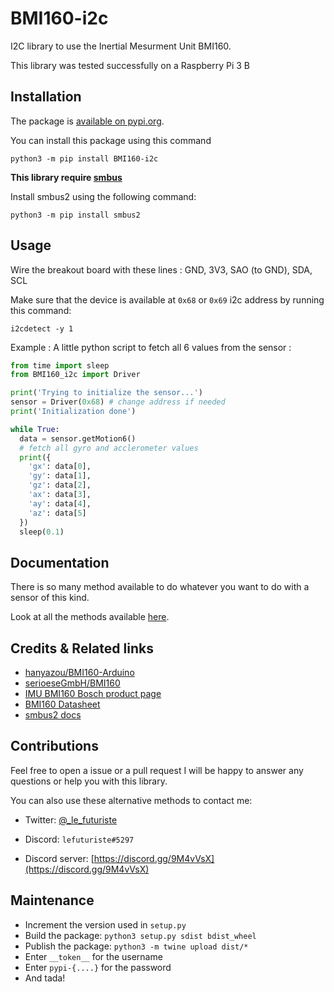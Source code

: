 # BMI160-i2c

I2C library to use the Inertial Mesurment Unit BMI160.

This library was tested successfully on a Raspberry Pi 3 B

## Installation

The package is [available on pypi.org](https://pypi.org/project/BMI160-i2c/0.1/).

You can install this package using this command

`python3 -m pip install BMI160-i2c`

**This library require [smbus](https://github.com/kplindegaard/smbus2)**

Install smbus2 using the following command:

`python3 -m pip install smbus2`

## Usage

Wire the breakout board with these lines : GND, 3V3, SAO (to GND), SDA, SCL

Make sure that the device is available at `0x68` or `0x69` i2c address by running this command:

`i2cdetect -y 1`

Example : A little python script to fetch all 6 values from the sensor :

```python
from time import sleep
from BMI160_i2c import Driver

print('Trying to initialize the sensor...')
sensor = Driver(0x68) # change address if needed
print('Initialization done')

while True:
  data = sensor.getMotion6()
  # fetch all gyro and acclerometer values
  print({
    'gx': data[0],
    'gy': data[1],
    'gz': data[2],
    'ax': data[3],
    'ay': data[4],
    'az': data[5]
  })
  sleep(0.1)
```

## Documentation

There is so many method available to do whatever you want to do with a sensor of this kind.

Look at all the methods available [here](https://github.com/lefuturiste/BMI160-i2c/blob/master/BMI160_i2c/__init__.py).

## Credits & Related links

- [hanyazou/BMI160-Arduino](https://github.com/hanyazou/BMI160-Arduino/)
- [serioeseGmbH/BMI160](https://github.com/serioeseGmbH/BMI160)
- [IMU BMI160 Bosch product page](https://www.bosch-sensortec.com/products/motion-sensors/imus/bmi160.html)
- [BMI160 Datasheet](https://www.bosch-sensortec.com/media/boschsensortec/downloads/datasheets/bst-bmi160-ds000.pdf)
- [smbus2 docs](https://smbus2.readthedocs.io/en/latest/)

## Contributions

Feel free to open a issue or a pull request I will be happy to answer any questions or help you with this library.

You can also use these alternative methods to contact me: 

- Twitter: [@_le_futuriste](https://twitter.com/_le_futuriste)

- Discord: `lefuturiste#5297`

- Discord server: [https://discord.gg/9M4vVsX](https://discord.gg/9M4vVsX)

## Maintenance

- Increment the version used in `setup.py`
- Build the package: `python3 setup.py sdist bdist_wheel`
- Publish the package: `python3 -m twine upload dist/*`
- Enter `__token__` for the username
- Enter `pypi-{....}` for the password
- And tada!
